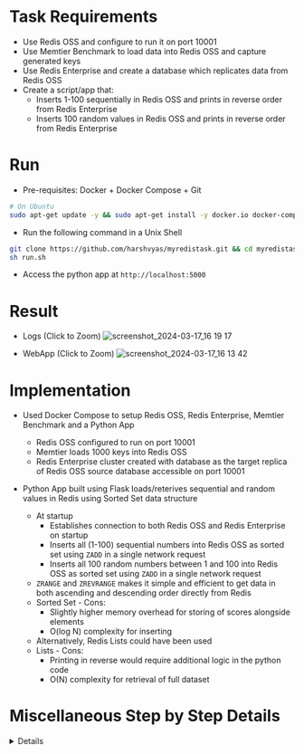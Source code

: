 # Task Requirements

- Use Redis OSS and configure to run it on port 10001
- Use Memtier Benchmark to load data into Redis OSS and capture generated keys
- Use Redis Enterprise and create a database which replicates data from Redis OSS
- Create a script/app that:
  - Inserts 1-100 sequentially in Redis OSS and prints in reverse order from Redis Enterprise
  - Inserts 100 random values in Redis OSS and prints in reverse order from Redis Enterprise

# Run

- Pre-requisites: Docker + Docker Compose + Git
```bash
# On Ubuntu
sudo apt-get update -y && sudo apt-get install -y docker.io docker-compose git
```

- Run the following command in a Unix Shell 
```bash
git clone https://github.com/harshvyas/myredistask.git && cd myredistask
sh run.sh
```
- Access the python app at `http://localhost:5000`

# Result

- Logs (Click to Zoom)
![screenshot_2024-03-17_16 19 17](https://github.com/harshvyas/myredistask/assets/2585335/49e8eded-7cc7-4d74-8c10-8cfdbf4c5d6b)

- WebApp (Click to Zoom)
![screenshot_2024-03-17_16 13 42](https://github.com/harshvyas/myredistask/assets/2585335/dcb3f28f-d7df-4473-8b9f-4cdf22fb7527)

# Implementation

- Used Docker Compose to setup Redis OSS, Redis Enterprise, Memtier Benchmark and a Python App
  - Redis OSS configured to run on port 10001
  - Memtier loads 1000 keys into Redis OSS
  - Redis Enterprise cluster created with database as the target replica of Redis OSS source database accessible on port 10001
  
- Python App built using Flask loads/reterives sequential and random values in Redis using Sorted Set data structure 
  - At startup
    - Establishes connection to both Redis OSS and Redis Enterprise on startup 
    - Inserts all (1-100) sequential numbers into Redis OSS as sorted set using `ZADD` in a single network request
    - Inserts all 100 random numbers between 1 and 100 into Redis OSS as sorted set using `ZADD` in a single network request
  - `ZRANGE` and `ZREVRANGE` makes it simple and efficient to get data in both ascending and descending order directly from Redis
  - Sorted Set - Cons: 
    - Slightly higher memory overhead for storing of scores alongside elements
    - O(log N) complexity for inserting
  - Alternatively, Redis Lists could have been used
  - Lists - Cons: 
    - Printing in reverse would require additional logic in the python code 
    - O(N) complexity for retrieval of full dataset

# Miscellaneous Step by Step Details

<details>

## 1. Clone 

```bash
git clone https://github.com/harshvyas/myredistask.git && cd myredistask
```

## 2. Build 

```bash
docker-compose build
```

## 3. Start

```bash
docker-compose up -d
```

## 4. Check Redis OSS Logs 

```bash
docker-compose logs my_redis_oss
```

## 5. Check Redis Enterprise Logs

```bash
docker-compose logs my_redis_enterprise
```

## 6. Check Memtier Logs

```bash
docker-compose logs my_memtier_benchmark | more
```

## 7. Check Memtier Result

```bash
docker exec -it `docker ps -aqf "name=my_redis_oss"` bash -c 'redis-cli -p 10001 KEYS "*"' > keys.txt && cat keys.txt
```

## 8. Setup Cluster and Create Database in Redis Enterprise cluster.local to replicate from Redis OSS

```bash
# wait for redis enterprise to become healthy
echo "Waiting for Redis Enterprise bootstrap to become healthy..."
until curl -k https://localhost:8443 >/dev/null 2>&1; do
    echo "Waiting for Redis Enterprise bootstrap to become healthy...";
    sleep 60;
done

# create redis enterprise cluster and database for replication
echo "Creating Redis Enterprise cluster and database with replication enabled from Redis OSS..."
docker exec -it `docker ps -aqf "name=my_redis_enterprise"` bash -c '\
    until curl -k https://localhost:9443 >/dev/null 2>&1; \
        do \
            echo "Waiting for Redis Enterprise service to become healthy..."; \
            sleep 5; \
        done \
    && /opt/redislabs/bin/rladmin cluster create name cluster.local username admin@example.com password admin ; \
    sleep 60 ; \
    until curl -u admin@example.com:admin -k https://localhost:9443/v1/clusters >/dev/null 2>&1; \
        do \
            echo "Waiting for Redis Enterprise cluster to become healthy..."; \
            sleep 5; \
        done \
    && curl -u admin@example.com:admin -k -X POST -f https://localhost:9443/v1/bdbs \
    -H "Content-type: application/json" \
    -d '\''{"name":"test","port":12000,"memory_size":107374182,"replica_sources":[{"uri":"redis://my_redis_oss:10001","server_cert":""}],"replica_sync":"enabled"}'\'''
```

## 9. Watch Python App Logs

```bash
docker-compose logs -f my_python_app
```

## 10. Validate from browser 

- http://localhost:5000

## 11. Sample Output from Python App logs after clicking buttons 1,2,3,4 in UI

```bash
my_python_app-1  | Data in Redis Sorted Set (Key: sequential_numbers ) from Redis Instance: [ Redis<ConnectionPool<Connection<host=my_redis_oss,port=10001,db=0>>> ] with Default Order
my_python_app-1  | 1 2 3 4 5 6 7 8 9 10 11 12 13 14 15 16 17 18 19 20 21 22 23 24 25 26 27 28 29 30 31 32 33 34 35 36 37 38 39 40 41 42 43 44 45 46 47 48 49 50 51 52 53 54 55 56 57 58 59 60 61 62 63 64 65 66 67 68 69 70 71 72 73 74 75 76 77 78 79 80 81 82 83 84 85 86 87 88 89 90 91 92 93 94 95 96 97 98 99 100 
my_python_app-1  | ----------
my_python_app-1  | INFO:werkzeug:192.168.112.1 - - [17/Mar/2024 15:31:28] "GET /load-sequential-redis-oss HTTP/1.1" 200 -
my_python_app-1  | Data in Redis Sorted Set (Key: sequential_numbers ) from Redis Instance: [ Redis<ConnectionPool<Connection<host=my_redis_enterprise,port=12000,db=0>>> ] with Reverse Order
my_python_app-1  | 100 99 98 97 96 95 94 93 92 91 90 89 88 87 86 85 84 83 82 81 80 79 78 77 76 75 74 73 72 71 70 69 68 67 66 65 64 63 62 61 60 59 58 57 56 55 54 53 52 51 50 49 48 47 46 45 44 43 42 41 40 39 38 37 36 35 34 33 32 31 30 29 28 27 26 25 24 23 22 21 20 19 18 17 16 15 14 13 12 11 10 9 8 7 6 5 4 3 2 1 
my_python_app-1  | ----------
my_python_app-1  | INFO:werkzeug:192.168.112.1 - - [17/Mar/2024 15:31:30] "GET /load-sequential-redis-enterprise HTTP/1.1" 200 -
my_python_app-1  | Data in Redis Sorted Set (Key: random_numbers ) from Redis Instance: [ Redis<ConnectionPool<Connection<host=my_redis_oss,port=10001,db=0>>> ] with Default Order
my_python_app-1  | 50 24 5 58 70 47 63 57 95 93 59 17 34 96 51 77 94 76 4 67 91 80 1 83 53 35 52 64 22 33 38 28 62 73 16 89 78 19 69 100 54 12 2 90 85 18 61 56 44 43 32 36 13 97 8 75 3 30 45 72 66 71 21 41 55 40 37 87 25 15 31 46 9 65 10 27 84 11 92 82 26 81 23 20 74 68 6 99 49 79 39 42 98 86 60 48 14 29 7 88 
my_python_app-1  | ----------
my_python_app-1  | INFO:werkzeug:192.168.112.1 - - [17/Mar/2024 15:31:31] "GET /load-random-redis-oss HTTP/1.1" 200 -
my_python_app-1  | Data in Redis Sorted Set (Key: random_numbers ) from Redis Instance: [ Redis<ConnectionPool<Connection<host=my_redis_enterprise,port=12000,db=0>>> ] with Reverse Order
my_python_app-1  | 88 7 29 14 48 60 86 98 42 39 79 49 99 6 68 74 20 23 81 26 82 92 11 84 27 10 65 9 46 31 15 25 87 37 40 55 41 21 71 66 72 45 30 3 75 8 97 13 36 32 43 44 56 61 18 85 90 2 12 54 100 69 19 78 89 16 73 62 28 38 33 22 64 52 35 53 83 1 80 91 67 4 76 94 77 51 96 34 17 59 93 95 57 63 47 70 58 5 24 50 
my_python_app-1  | ----------
my_python_app-1  | INFO:werkzeug:192.168.112.1 - - [17/Mar/2024 15:31:33] "GET /load-random-redis-enterprise HTTP/1.1" 200 -
```

## 12. Kill

```bash
docker-compose down
```
</details>
